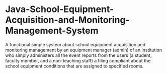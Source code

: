 # Java-School-Equipment-Acquisition-and-Monitoring-Management-System
A functional simple system about school equipment acquisition and monitoring management by an equipment manager (admin) of an institution who simply administers all the event reports from the users (a student, faculty member, and a non-teaching staff) a filing compliant about the school equipment conditions that are assigned to specified rooms.

